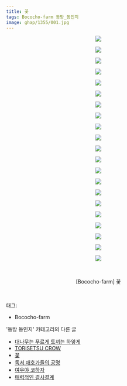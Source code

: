 ```yaml
---
title: 꽃
tags: Bococho-farm 동방_동인지
image: ghap/1355/001.jpg
---
```

<div class="article">
<p style="text-align: center; clear: none; float: none;"><img src="{{ site.nasurl }}/ghap/1355/001.jpg"/></p>
<p style="text-align: center; clear: none; float: none;"><img src="{{ site.nasurl }}/ghap/1355/002.jpg"/></p>
<p style="text-align: center; clear: none; float: none;"><img src="{{ site.nasurl }}/ghap/1355/003.jpg"/></p>
<p style="text-align: center; clear: none; float: none;"><img src="{{ site.nasurl }}/ghap/1355/004.jpg"/></p>
<p style="text-align: center; clear: none; float: none;"><img src="{{ site.nasurl }}/ghap/1355/005.jpg"/></p>
<p style="text-align: center; clear: none; float: none;"><img src="{{ site.nasurl }}/ghap/1355/006.jpg"/></p>
<p style="text-align: center; clear: none; float: none;"><img src="{{ site.nasurl }}/ghap/1355/007.jpg"/></p>
<p style="text-align: center; clear: none; float: none;"><img src="{{ site.nasurl }}/ghap/1355/008.jpg"/></p>
<p style="text-align: center; clear: none; float: none;"><img src="{{ site.nasurl }}/ghap/1355/009.jpg"/></p>
<p style="text-align: center; clear: none; float: none;"><img src="{{ site.nasurl }}/ghap/1355/010.jpg"/></p>
<p style="text-align: center; clear: none; float: none;"><img src="{{ site.nasurl }}/ghap/1355/011.jpg"/></p>
<p style="text-align: center; clear: none; float: none;"><img src="{{ site.nasurl }}/ghap/1355/012.jpg"/></p>
<p style="text-align: center; clear: none; float: none;"><img src="{{ site.nasurl }}/ghap/1355/013.jpg"/></p>
<p style="text-align: center; clear: none; float: none;"><img src="{{ site.nasurl }}/ghap/1355/014.jpg"/></p>
<p style="text-align: center; clear: none; float: none;"><img src="{{ site.nasurl }}/ghap/1355/015.jpg"/></p>
<p style="text-align: center; clear: none; float: none;"><img src="{{ site.nasurl }}/ghap/1355/016.jpg"/></p>
<p style="text-align: center; clear: none; float: none;"><img src="{{ site.nasurl }}/ghap/1355/017.jpg"/></p>
<p style="text-align: center; clear: none; float: none;"><img src="{{ site.nasurl }}/ghap/1355/018.jpg"/></p>
<p style="text-align: center; clear: none; float: none;"><img src="{{ site.nasurl }}/ghap/1355/019.jpg"/></p>
<p style="text-align: center; clear: none; float: none;"><img src="{{ site.nasurl }}/ghap/1355/020.jpg"/></p>
<p style="text-align: center; clear: none; float: none;"><img src="{{ site.nasurl }}/ghap/1355/021.jpg"/></p>
<p style="text-align: center; clear: none; float: none;"><br/></p>
<p style="text-align: center; clear: none; float: none;">[Bococho-farm] 꽃</p>
<p><br/></p>
</div><div class="tagTrail">
<p>태그: </p>
<ul>
<li>Bococho-farm</li>
</ul>
</div><div class="another">
<p>'동방 동인지' 카테고리의 다른 글</p>
<ul>
<li><a href="/2016-08-05-ghap_1357">대나무는 푸르게 토끼는 하얗게</a></li>
<li><a href="/2016-08-05-ghap_1356">TORISETSU CROW</a></li>
<li><a href="/2016-08-05-ghap_1355">꽃</a></li>
<li><a href="/2016-08-05-ghap_1354">독서 애호가들의 공명</a></li>
<li><a href="/2016-08-05-ghap_1353">여우야 코하자</a></li>
<li><a href="/2016-08-05-ghap_1352">매력적인 결사결계</a></li>
</ul>
</div><div class="cb_module cb_fluid">
<div class="cb_wrt cb_profile">
</div><!-- commentList close -->
</div>
